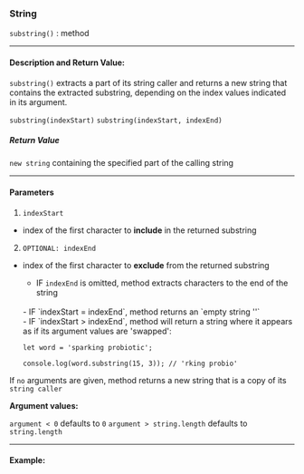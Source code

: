 ### String 

`substring()` : method

___

#### Description and Return Value:

`substring()` extracts a part of its string caller and returns a new string that contains the extracted substring, depending on the index values indicated in its argument.

`substring(indexStart)`
`substring(indexStart, indexEnd)`

##### Return Value

`new string` containing the specified part of the calling string
___

#### Parameters

1. `indexStart`
- index of the first character to **include** in the returned substring


2. `OPTIONAL: indexEnd`
- index of the first character to **exclude** from the returned substring

    - IF `indexEnd` is omitted, method extracts characters to the end of the string
    <br>
    - IF `indexStart = indexEnd`, method returns an `empty string ''`
    <br>
    - IF `indexStart > indexEnd`, method will return a string where it appears as if its argument values are 'swapped': 

    ```
    let word = 'sparking probiotic';

    console.log(word.substring(15, 3)); // 'rking probio'
    ```

If `no` arguments are given, method returns a new string that is a copy of its `string caller`

**Argument values:**

`argument < 0` defaults to `0`
`argument > string.length` defaults to `string.length`
___

#### Example:

```

```

